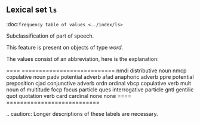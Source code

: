 Lexical set ``ls``
------------------------------------------------------
:doc:`frequency table of values <../index/ls>`

Subclassification of part of speech.

This feature is present on objects of type *word*.

The values consist of an abbreviation, here is the explanation:

====  ===========================
nmdi  distributive noun
nmcp  copulative noun
padv  potential adverb
afad  anaphoric adverb
ppre  potential preposition
cjad  conjunctive adverb
ordn  ordinal
vbcp  copulative verb
mult  noun of multitude
focp  focus particle
ques  interrogative particle
gntl  gentilic
quot  quotation verb
card  cardinal
none  none
====  ===========================

.. caution::
    Longer descriptions of these labels are necessary.
